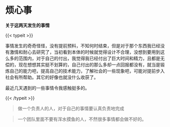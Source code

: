 # 烦心事

**关于这两天发生的事情**

<!--more-->

{{< typeit >}}

事情发生的奇奇怪怪，没有提前预料，不知何时结束，但是对于那个东西我已经没有激情和耐心去研究了，当初看到本体的时候就觉得设计不合理，没想到要用到这么多的范围内，对于自己的付出，我觉得我已经付出了巨大时间和精力，且都是无偿的，现在想想其实挺不划算的，自己付出的那么多却一点回报都没有，就当是锻炼自己的能力吧，提高自己的技术能力，了解社会的一些现象吧，可能对提前步入社会有所帮助。其它的好像也就没什么收获了。

最近几天遇到的一些事情令我感触挺多的。

{{< /typeit >}}

> 做一个负责人的人，对于自己的事情要认真负责地完成



>  一个团队里面不要有浑水摸鱼的人，不然很多事情都会做不好的。
